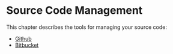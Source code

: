 # Source Code Management

This chapter describes the tools for managing your source code:

* [Github](./github.md)
* [Bitbucket](./bitbucket)
